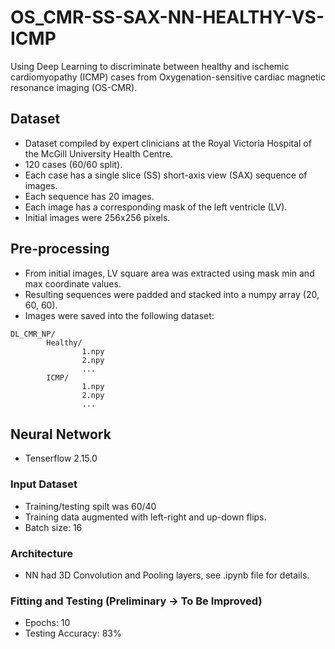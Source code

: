 # OS_CMR-SS-SAX-NN-HEALTHY-VS-ICMP

Using Deep Learning to discriminate between healthy and ischemic cardiomyopathy (ICMP) cases from Oxygenation-sensitive cardiac magnetic resonance imaging (OS-CMR). 

## Dataset
- Dataset compiled by expert clinicians at the Royal Victoria Hospital of the McGill University Health Centre.
- 120 cases (60/60 split).
- Each case has a single slice (SS) short-axis view (SAX) sequence of images.
- Each sequence has 20 images.
- Each image has a corresponding mask of the left ventricle (LV).
- Initial images were 256x256 pixels.

## Pre-processing
- From initial images, LV square area was extracted using mask min and max coordinate values.
- Resulting sequences were padded and stacked into a numpy array (20, 60, 60).
- Images were saved into the following dataset:

```
DL_CMR_NP/
        Healthy/
                1.npy
                2.npy
                ...
        ICMP/
                1.npy
                2.npy
                ...
```

## Neural Network
- Tenserflow 2.15.0

### Input Dataset
- Training/testing spilt was 60/40
- Training data augmented with left-right and up-down flips.
- Batch size: 16 

### Architecture
- NN had 3D Convolution and Pooling layers, see .ipynb file for details.

### Fitting and Testing (Preliminary -> To Be Improved)
- Epochs: 10
- Testing Accuracy: 83%
